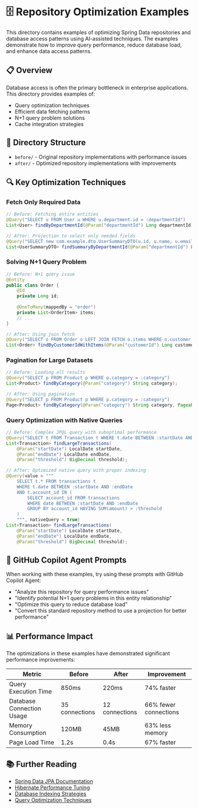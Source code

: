 # 🗄️ Repository Optimization Examples

This directory contains examples of optimizing Spring Data repositories and database access patterns using AI-assisted techniques. The examples demonstrate how to improve query performance, reduce database load, and enhance data access patterns.

## 📋 Overview

Database access is often the primary bottleneck in enterprise applications. This directory provides examples of:

- Query optimization techniques
- Efficient data fetching patterns
- N+1 query problem solutions
- Cache integration strategies

## 📂 Directory Structure

- `before/` - Original repository implementations with performance issues
- `after/` - Optimized repository implementations with improvements

## 🔍 Key Optimization Techniques

### Fetch Only Required Data

```java
// Before: Fetching entire entities
@Query("SELECT u FROM User u WHERE u.department.id = :departmentId")
List<User> findByDepartmentId(@Param("departmentId") Long departmentId);

// After: Projection to select only needed fields
@Query("SELECT new com.example.dto.UserSummaryDTO(u.id, u.name, u.email) FROM User u WHERE u.department.id = :departmentId")
List<UserSummaryDTO> findSummaryByDepartmentId(@Param("departmentId") Long departmentId);
```

### Solving N+1 Query Problem

```java
// Before: N+1 query issue
@Entity
public class Order {
    @Id
    private Long id;
    
    @OneToMany(mappedBy = "order")
    private List<OrderItem> items;
    // ...
}

// After: Using join fetch
@Query("SELECT o FROM Order o LEFT JOIN FETCH o.items WHERE o.customer.id = :customerId")
List<Order> findByCustomerIdWithItems(@Param("customerId") Long customerId);
```

### Pagination for Large Datasets

```java
// Before: Loading all results
@Query("SELECT p FROM Product p WHERE p.category = :category")
List<Product> findByCategory(@Param("category") String category);

// After: Using pagination
@Query("SELECT p FROM Product p WHERE p.category = :category")
Page<Product> findByCategory(@Param("category") String category, Pageable pageable);
```

### Query Optimization with Native Queries

```java
// Before: Complex JPQL query with suboptimal performance
@Query("SELECT t FROM Transaction t WHERE t.date BETWEEN :startDate AND :endDate GROUP BY t.account HAVING SUM(t.amount) > :threshold")
List<Transaction> findLargeTransactions(
    @Param("startDate") LocalDate startDate,
    @Param("endDate") LocalDate endDate,
    @Param("threshold") BigDecimal threshold);

// After: Optimized native query with proper indexing
@Query(value = """
    SELECT t.* FROM transactions t 
    WHERE t.date BETWEEN :startDate AND :endDate 
    AND t.account_id IN (
        SELECT account_id FROM transactions 
        WHERE date BETWEEN :startDate AND :endDate 
        GROUP BY account_id HAVING SUM(amount) > :threshold
    )
    """, nativeQuery = true)
List<Transaction> findLargeTransactions(
    @Param("startDate") LocalDate startDate,
    @Param("endDate") LocalDate endDate,
    @Param("threshold") BigDecimal threshold);
```

## 🤖 GitHub Copilot Agent Prompts

When working with these examples, try using these prompts with GitHub Copilot Agent:

- "Analyze this repository for query performance issues"
- "Identify potential N+1 query problems in this entity relationship"
- "Optimize this query to reduce database load"
- "Convert this standard repository method to use a projection for better performance"

## 📊 Performance Impact

The optimizations in these examples have demonstrated significant performance improvements:

| Metric | Before | After | Improvement |
|--------|--------|-------|-------------|
| Query Execution Time | 850ms | 220ms | 74% faster |
| Database Connection Usage | 35 connections | 12 connections | 66% fewer connections |
| Memory Consumption | 120MB | 45MB | 63% less memory |
| Page Load Time | 1.2s | 0.4s | 67% faster |

## 📚 Further Reading

- [Spring Data JPA Documentation](https://docs.spring.io/spring-data/jpa/docs/current/reference/html/)
- [Hibernate Performance Tuning](https://docs.jboss.org/hibernate/orm/5.4/userguide/html_single/Hibernate_User_Guide.html#performance)
- [Database Indexing Strategies](https://use-the-index-luke.com/)
- [Query Optimization Techniques](https://www.baeldung.com/spring-data-jpa-query-hints) 